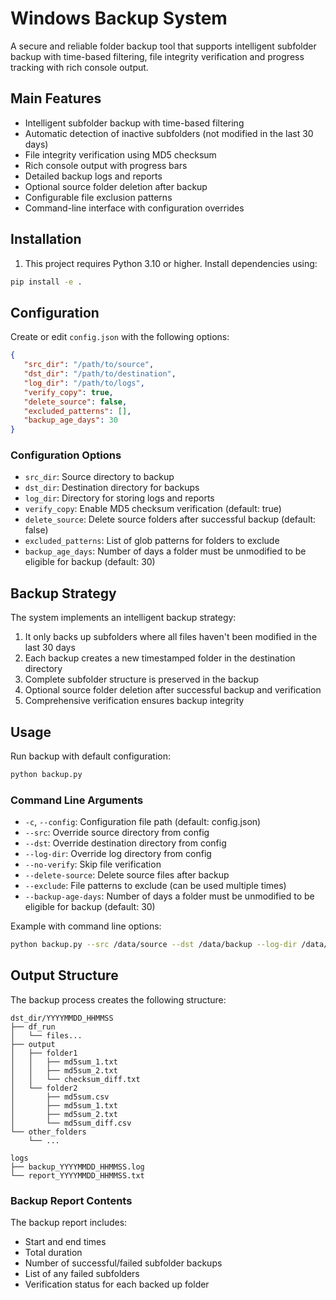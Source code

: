 # Windows Backup System

A secure and reliable folder backup tool that supports intelligent subfolder backup with time-based filtering, file integrity verification and progress tracking with rich console output.

## Main Features

- Intelligent subfolder backup with time-based filtering
- Automatic detection of inactive subfolders (not modified in the last 30 days)
- File integrity verification using MD5 checksum
- Rich console output with progress bars
- Detailed backup logs and reports
- Optional source folder deletion after backup
- Configurable file exclusion patterns
- Command-line interface with configuration overrides

## Installation

1. This project requires Python 3.10 or higher. Install dependencies using:

```bash
pip install -e .
```

## Configuration

Create or edit `config.json` with the following options:

```json
{
   "src_dir": "/path/to/source",
   "dst_dir": "/path/to/destination",
   "log_dir": "/path/to/logs",
   "verify_copy": true,
   "delete_source": false,
   "excluded_patterns": [],
   "backup_age_days": 30
}
```

### Configuration Options

- `src_dir`: Source directory to backup
- `dst_dir`: Destination directory for backups
- `log_dir`: Directory for storing logs and reports
- `verify_copy`: Enable MD5 checksum verification (default: true)
- `delete_source`: Delete source folders after successful backup (default: false)
- `excluded_patterns`: List of glob patterns for folders to exclude
- `backup_age_days`: Number of days a folder must be unmodified to be eligible for backup (default: 30)

## Backup Strategy

The system implements an intelligent backup strategy:

1. It only backs up subfolders where all files haven't been modified in the last 30 days
2. Each backup creates a new timestamped folder in the destination directory
3. Complete subfolder structure is preserved in the backup
4. Optional source folder deletion after successful backup and verification
5. Comprehensive verification ensures backup integrity

## Usage

Run backup with default configuration:

```bash
python backup.py
```

### Command Line Arguments

- `-c`, `--config`: Configuration file path (default: config.json)
- `--src`: Override source directory from config
- `--dst`: Override destination directory from config
- `--log-dir`: Override log directory from config
- `--no-verify`: Skip file verification
- `--delete-source`: Delete source files after backup
- `--exclude`: File patterns to exclude (can be used multiple times)
- `--backup-age-days`: Number of days a folder must be unmodified to be eligible for backup (default: 30)

Example with command line options:

```bash
python backup.py --src /data/source --dst /data/backup --log-dir /data/logs --backup-age-days 45 --exclude "*.tmp" --exclude "*.log" --no-verify
```

## Output Structure

The backup process creates the following structure:

```tree
dst_dir/YYYYMMDD_HHMMSS
├── df_run
│   └── files...
├── output
│   ├── folder1
│   │   ├── md5sum_1.txt
│   │   ├── md5sum_2.txt
│   │   └── checksum_diff.txt
│   └── folder2
│       ├── md5sum.csv
│       ├── md5sum_1.txt
│       ├── md5sum_2.txt
│       └── md5sum_diff.csv
└── other_folders
    └── ...

logs
├── backup_YYYYMMDD_HHMMSS.log
└── report_YYYYMMDD_HHMMSS.txt
```

### Backup Report Contents

The backup report includes:

- Start and end times
- Total duration
- Number of successful/failed subfolder backups
- List of any failed subfolders
- Verification status for each backed up folder
